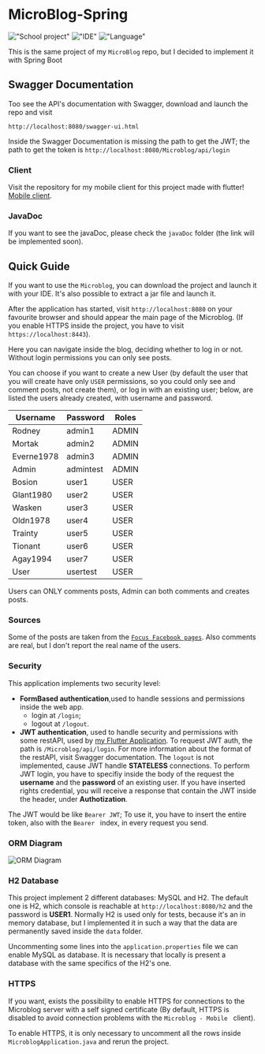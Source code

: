 # MicroBlog-Spring

!["School project"](https://img.shields.io/badge/PROJECT%20TYPE-SCHOOL-yellow?style=for-the-badge)
!["IDE"](https://img.shields.io/badge/IDE-INTELLIJ-blue?style=for-the-badge&logo=intellij-idea)
!["Language"](https://img.shields.io/badge/LANGUAGE-JAVA-orange?style=for-the-badge)

This is the same project of my ```MicroBlog``` repo, but I decided to implement it with Spring Boot

## Swagger Documentation

Too see the API's documentation with Swagger, download and launch the repo and visit

```http://localhost:8080/swagger-ui.html```

Inside the Swagger Documentation is missing the path to get the JWT; the path to get the token is ```http://localhost:8080/Microblog/api/login```

### Client
Visit the repository for my mobile client for this project made with flutter!
[Mobile client](https://github.com/teddyedo/Microblog-mobile).

### JavaDoc
If you want to see the javaDoc, please check the ```javaDoc``` folder (the link will be implemented soon).

## Quick Guide

If you want to use the ```Microblog```, you can download the project and launch it with your IDE. It's also possible to 
extract a jar file and launch it.

After the application has started, visit ```http://localhost:8080``` on your favourite browser and should appear the main 
page of the Microblog. (If you enable HTTPS inside the project, you have to visit ```https://localhost:8443```). 

Here you can navigate inside the blog, deciding whether to log in or not. Without login permissions you can only see posts.

You can choose if you want to create a new User (by default the user that you will create have only ```USER``` 
permissions, so you could only see and comment posts, not create them), or log in with an existing user; below, are 
listed the users already created, with username and password.

|Username|Password|Roles|
|--------|--------|--------|
|Rodney|admin1|ADMIN|
|Mortak|admin2|ADMIN|
|Everne1978|admin3|ADMIN|
|Admin|admintest|ADMIN|
|Bosion|user1|USER|
|Glant1980|user2|USER|
|Wasken|user3|USER|
|Oldn1978|user4|USER|
|Trainty|user5|USER|
|Tionant|user6|USER|
|Agay1994|user7|USER|
|User|usertest|USER|

Users can ONLY comments posts, Admin can both comments and creates posts.

### Sources
Some of the posts are taken from the [```Focus Facebook pages```](https://www.facebook.com/focus.it/).
 Also comments are real, but I don't report the real name of the users.
 
### Security 
This application implements two security level: 

- **FormBased authentication**,used to handle sessions and permissions inside the web app.
    - login at ```/login```; 
    - logout at ```/logout```.
- **JWT authentication**, used to handle security and permissions with some restAPI, used by 
[my Flutter Application](https://github.com/teddyedo/Microblog-mobile).
To request JWT auth, the path is ```/Microblog/api/login```. For more information about the format of the restAPI, 
visit Swagger documentation. The ```logout``` is not implemented, cause JWT handle **STATELESS** connections. To perform JWT login, you have to specifiy inside the body of the request the **username** and the **password** of an existing user. If you have inserted rights credential, you will receive a response that contain the JWT inside the header, under **Authotization**.

The JWT would be like ```Bearer JWT```; To use it, you have to insert the entire token, also with the ```Bearer ``` index, in every request you send.

### ORM Diagram
![ORM Diagram](https://raw.githubusercontent.com/teddyedo/MicroBlog-Spring/master/img/Microblog.png)

### H2 Database
This project implement 2 different databases: MySQL and H2. The default one is H2, which console is reachable at 
```http://localhost:8080/h2``` and the password is **USER1**. Normally H2 is used only for tests, because it's an in memory
database, but I implemented it in such a way that the data are permanently saved inside the ```data``` folder.

Uncommenting some lines into the ```application.properties``` file we can enable MySQL as database. It is necessary that locally
is present a database with the same specifics of the H2's one.

### HTTPS
If you want, exists the possibility to enable HTTPS for connections to the Microblog server with a self signed certificate
(By default, HTTPS is disabled to avoid connection problems with the ```Microblog - Mobile ``` client).

To enable HTTPS, it is only necessary to uncomment all the rows inside ```MicroblogApplication.java``` and rerun the project.
